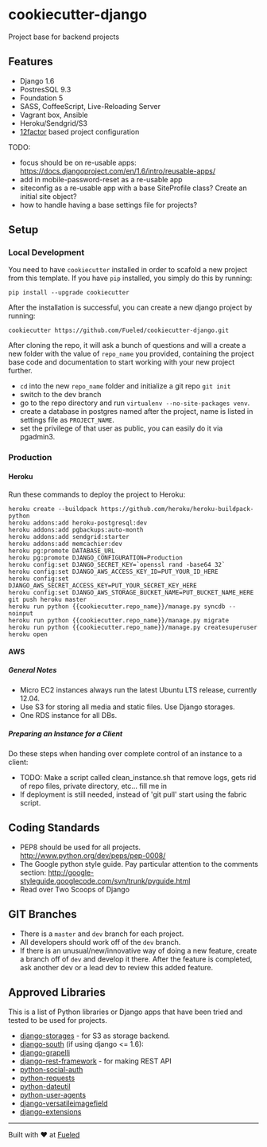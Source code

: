 cookiecutter-django
====================

Project base for backend projects

## Features

* Django 1.6
* PostresSQL 9.3
* Foundation 5
* SASS, CoffeeScript, Live-Reloading Server
* Vagrant box, Ansible
* Heroku/Sendgrid/S3
* [12factor][12factor] based project configuration

[mkdocs]: http://www.mkdocs.org/
[12factor]: http://12factor.net

TODO:

* focus should be on re-usable apps: https://docs.djangoproject.com/en/1.6/intro/reusable-apps/
* add in mobile-password-reset as a re-usable app
* siteconfig as a re-usable app with a base SiteProfile class? Create an initial site object?
* how to handle having a base settings file for projects?

## Setup

### Local Development

You need to have `cookiecutter` installed in order to scafold a new project from this template. If you have `pip` installed, you simply do this by running:

    pip install --upgrade cookiecutter

After the installation is successful, you can create a new django project by running:

    cookiecutter https://github.com/Fueled/cookiecutter-django.git

After cloning the repo, it will ask a bunch of questions and will a create a new folder with the value of `repo_name` you provided, containing the project base code and documentation to start working with your new project further.


* `cd` into the new `repo_name` folder and initialize a git repo `git init`
* switch to the dev branch
* go to the repo directory and run `virtualenv --no-site-packages venv`.
* create a database in postgres named after the project, name is listed in settings file as `PROJECT_NAME`.
* set the privilege of that user as public, you can easily do it via pgadmin3.


### Production

#### Heroku

Run these commands to deploy the project to Heroku:

```
heroku create --buildpack https://github.com/heroku/heroku-buildpack-python
heroku addons:add heroku-postgresql:dev
heroku addons:add pgbackups:auto-month
heroku addons:add sendgrid:starter
heroku addons:add memcachier:dev
heroku pg:promote DATABASE_URL
heroku pg:promote DJANGO_CONFIGURATION=Production
heroku config:set DJANGO_SECRET_KEY=`openssl rand -base64 32`
heroku config:set DJANGO_AWS_ACCESS_KEY_ID=PUT_YOUR_ID_HERE
heroku config:set DJANGO_AWS_SECRET_ACCESS_KEY=PUT_YOUR_SECRET_KEY_HERE
heroku config:set DJANGO_AWS_STORAGE_BUCKET_NAME=PUT_BUCKET_NAME_HERE
git push heroku master
heroku run python {{cookiecutter.repo_name}}/manage.py syncdb --noinput
heroku run python {{cookiecutter.repo_name}}/manage.py migrate
heroku run python {{cookiecutter.repo_name}}/manage.py createsuperuser
heroku open
```

#### AWS

##### General Notes

* Micro EC2 instances always run the latest Ubuntu LTS release, currently 12.04.
* Use S3 for storing all media and static files. Use Django storages.
* One RDS instance for all DBs.

##### Preparing an Instance for a Client

Do these steps when handing over complete control of an instance to a client:

* TODO: Make a script called clean_instance.sh that remove logs, gets rid of repo files, private directory, etc... fill me in
* If deployment is still needed, instead of 'git pull' start using the fabric script.

## Coding Standards
* PEP8 should be used for all projects. http://www.python.org/dev/peps/pep-0008/
* The Google python style guide. Pay particular attention to the comments section: http://google-styleguide.googlecode.com/svn/trunk/pyguide.html
* Read over Two Scoops of Django


## GIT Branches
* There is a `master` and `dev` branch for each project.
* All developers should work off of the `dev` branch.
* If there is an unusual/new/innovative way of doing a new feature, create a branch off of `dev` and develop it there. After the feature is completed, ask another dev or a lead dev to review this added feature.


## Approved Libraries
This is a list of Python libraries or Django apps that have been tried and tested to be used for projects.

* [django-storages](http://django-storages.readthedocs.org/en/latest/) - for S3 as storage backend.
* [django-south](http://south.aeracode.org/)  (if using django <= 1.6):
* [django-grapelli](https://github.com/sehmaschine/django-grappelli)
* [django-rest-framework](http://www.django-rest-framework.org/) - for making REST API
* [python-social-auth](https://github.com/omab/python-social-auth)
* [python-requests](http://docs.python-requests.org/en/latest/)
* [python-dateutil](http://labix.org/python-dateutil)
* [python-user-agents](https://github.com/selwin/python-user-agents/)
* [django-versatileimagefield](https://github.com/WGBH/django-versatileimagefield)
* [django-extensions](http://django-extensions.readthedocs.org/)

--------

Built with ♥ at [Fueled](http://fueled.com)
